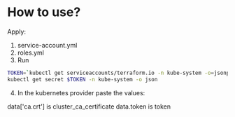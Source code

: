 # How to use?

Apply:

1. service-account.yml
2. roles.yml
3. Run
```bash
TOKEN=`kubectl get serviceaccounts/terraform.io -n kube-system -o=jsonpath="{.secrets[0].name}"`
kubectl get secret $TOKEN -n kube-system -o json
```
4. In the kubernetes provider paste the values:

data['ca.crt'] is cluster_ca_certificate
data.token is token

